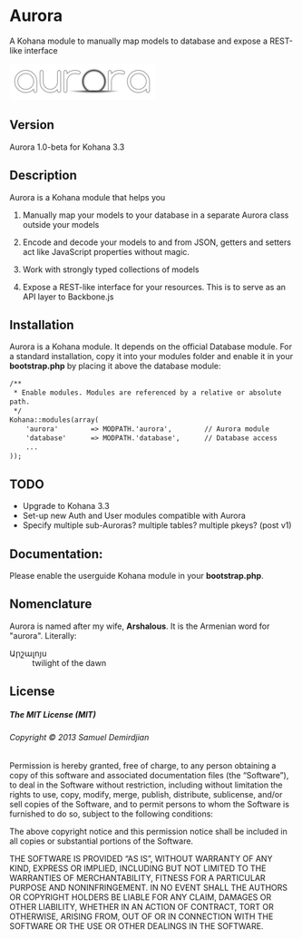 Aurora
======

A Kohana module to manually map models to database and expose a REST-like interface

![Aurora](aurora.png?raw=true)

Version
--------
Aurora 1.0-beta for Kohana 3.3


Description
------------

Aurora is a Kohana module that helps you

1.  Manually map your models to your database in a separate Aurora class outside
	your models

2.  Encode and decode your models to and from JSON, getters and setters act like
	JavaScript properties without magic.

3.  Work with strongly typed collections of models

4.  Expose a REST-like interface for your resources. This is to serve as an API
	layer to Backbone.js

Installation
------------

Aurora is a Kohana module. It depends on the official Database module.
For a standard installation, copy it into your modules folder and enable it
in your **bootstrap.php** by placing it above the database module:

	/**
	 * Enable modules. Modules are referenced by a relative or absolute path.
	 */
	Kohana::modules(array(
		'aurora'		=> MODPATH.'aurora',		// Aurora module
		'database'		=> MODPATH.'database',		// Database access
		...
	));

TODO
-----

  - Upgrade to Kohana 3.3
  - Set-up new Auth and User modules compatible with Aurora
  - Specify multiple sub-Auroras? multiple tables? multiple pkeys? (post v1)

Documentation:
---------------

Please enable the userguide Kohana module in your **bootstrap.php**.

Nomenclature
---------------

Aurora is named after my wife, **Arshalous**. It is the Armenian word for
"aurora". Literally:
<dl>
  <dt>Արշալոյս</dt>
  <dd>twilight of the dawn</dd>
</dl>

License
--------

##### The MIT License (MIT)

###### Copyright © 2013 Samuel Demirdjian

Permission is hereby granted, free of charge, to any person obtaining a copy of this software and associated documentation files (the “Software”), to deal in the Software without restriction, including without limitation the rights to use, copy, modify, merge, publish, distribute, sublicense, and/or sell copies of the Software, and to permit persons to whom the Software is furnished to do so, subject to the following conditions:

The above copyright notice and this permission notice shall be included in all copies or substantial portions of the Software.

THE SOFTWARE IS PROVIDED “AS IS”, WITHOUT WARRANTY OF ANY KIND, EXPRESS OR IMPLIED, INCLUDING BUT NOT LIMITED TO THE WARRANTIES OF MERCHANTABILITY, FITNESS FOR A PARTICULAR PURPOSE AND NONINFRINGEMENT. IN NO EVENT SHALL THE AUTHORS OR COPYRIGHT HOLDERS BE LIABLE FOR ANY CLAIM, DAMAGES OR OTHER LIABILITY, WHETHER IN AN ACTION OF CONTRACT, TORT OR OTHERWISE, ARISING FROM, OUT OF OR IN CONNECTION WITH THE SOFTWARE OR THE USE OR OTHER DEALINGS IN THE SOFTWARE.

